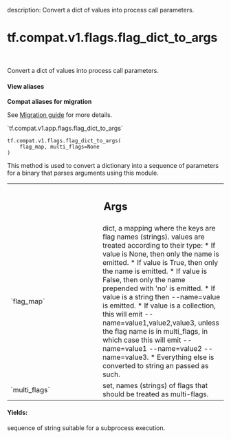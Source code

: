 description: Convert a dict of values into process call parameters.

<div itemscope itemtype="http://developers.google.com/ReferenceObject">
<meta itemprop="name" content="tf.compat.v1.flags.flag_dict_to_args" />
<meta itemprop="path" content="Stable" />
</div>

# tf.compat.v1.flags.flag_dict_to_args

<!-- Insert buttons and diff -->

<table class="tfo-notebook-buttons tfo-api nocontent" align="left">

</table>



Convert a dict of values into process call parameters.

<section class="expandable">
  <h4 class="showalways">View aliases</h4>
  <p>
<b>Compat aliases for migration</b>
<p>See
<a href="https://www.tensorflow.org/guide/migrate">Migration guide</a> for
more details.</p>
<p>`tf.compat.v1.app.flags.flag_dict_to_args`</p>
</p>
</section>

<pre class="devsite-click-to-copy prettyprint lang-py tfo-signature-link">
<code>tf.compat.v1.flags.flag_dict_to_args(
    flag_map, multi_flags=None
)
</code></pre>



<!-- Placeholder for "Used in" -->

This method is used to convert a dictionary into a sequence of parameters
for a binary that parses arguments using this module.

<!-- Tabular view -->
 <table class="responsive fixed orange">
<colgroup><col width="214px"><col></colgroup>
<tr><th colspan="2"><h2 class="add-link">Args</h2></th></tr>

<tr>
<td>
`flag_map`
</td>
<td>
dict, a mapping where the keys are flag names (strings).
values are treated according to their type:
* If value is None, then only the name is emitted.
* If value is True, then only the name is emitted.
* If value is False, then only the name prepended with 'no' is emitted.
* If value is a string then --name=value is emitted.
* If value is a collection, this will emit --name=value1,value2,value3,
unless the flag name is in multi_flags, in which case this will emit
--name=value1 --name=value2 --name=value3.
* Everything else is converted to string an passed as such.
</td>
</tr><tr>
<td>
`multi_flags`
</td>
<td>
set, names (strings) of flags that should be treated as
multi-flags.
</td>
</tr>
</table>



#### Yields:

sequence of string suitable for a subprocess execution.
